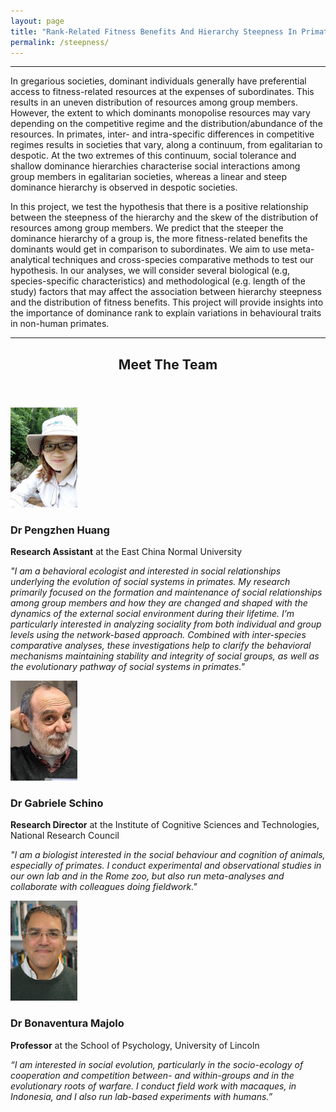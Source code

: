 ```yaml
---
layout: page
title: "Rank-Related Fitness Benefits And Hierarchy Steepness In Primates"
permalink: /steepness/
---
```

***

In gregarious societies, dominant individuals generally have preferential access to fitness-related resources at the expenses of subordinates. This results in an uneven distribution of resources among group members. However, the extent to which dominants monopolise resources may vary depending on the competitive regime and the distribution/abundance of the resources. In primates, inter- and intra-specific differences in competitive regimes results in societies that vary, along a continuum, from egalitarian to despotic. At the two extremes of this continuum, social tolerance and shallow dominance hierarchies characterise social interactions among group members in egalitarian societies, whereas a linear and steep dominance hierarchy is observed in despotic societies. 

In this project, we test the hypothesis that there is a positive relationship between the steepness of the hierarchy and the skew of the distribution of resources among group members. We predict that the steeper the dominance hierarchy of a group is, the more fitness-related benefits the dominants would get in comparison to subordinates. We aim to use meta-analytical techniques and cross-species comparative methods to test our hypothesis. In our analyses, we will consider several biological (e.g, species-specific characteristics) and methodological (e.g. length of the study) factors that may affect the association between hierarchy steepness and the distribution of fitness benefits. This project will provide insights into the importance of dominance rank to explain variations in behavioural traits in non-human primates.

***


<header class="major">
	<h2>Meet The Team</h2>
</header>

<span class="image left"><img src="/assets/images/PengzhenWeb.jpg" height="160"/></span> 
<h3>Dr Pengzhen Huang</h3>
<p><strong>Research Assistant</strong> at the East China Normal University</p>
<p><em>"I am a behavioral ecologist and interested in social relationships underlying the evolution of social systems in primates. My research primarily focused on the formation and maintenance of social relationships among group members and how they are changed and shaped with the dynamics of the external social environment during their lifetime. I’m particularly interested in analyzing sociality from both individual and group levels using the network-based approach. Combined with inter-species comparative analyses, these investigations help to clarify the behavioral mechanisms maintaining stability and integrity of social groups, as well as the evolutionary pathway of social systems in primates."</em></p>

<span class="image left"><img src="/assets/images/SchinoWeb.jpg" height="160" /></span>
<h3>Dr Gabriele Schino</h3>
<p><strong>Research Director</strong> at the Institute of Cognitive Sciences and Technologies, National Research Council</p>
<p><em>"I am a biologist interested in the social behaviour and cognition of animals, especially of primates. I conduct experimental and observational studies in our own lab and in the Rome zoo, but also run meta-analyses and collaborate with colleagues doing fieldwork."</em></p>

<span class="image left"><img src="/assets/images/BinoWeb.jpg" height="160" /></span>
<h3>Dr Bonaventura Majolo</h3>
<p><strong>Professor</strong> at the School of Psychology, University of Lincoln</p>
<p><em>“I am interested in social evolution, particularly in the socio-ecology of cooperation and competition between- and within-groups and in the evolutionary roots of warfare. I conduct field work with macaques, in Indonesia, and I also run lab-based experiments with humans.”</em></p>



